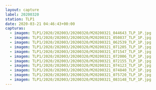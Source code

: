 ```yaml
---
layout: capture
label: 20200320
station: TLP1
date: 2020-03-21 04:46:43+00:00
capturas:
  - imagem: TLP1/2020/202003/20200320/M20200321_044643_TLP_1P.jpg
  - imagem: TLP1/2020/202003/20200320/M20200321_050837_TLP_1P.jpg
  - imagem: TLP1/2020/202003/20200320/M20200321_062539_TLP_1P.jpg
  - imagem: TLP1/2020/202003/20200320/M20200321_071205_TLP_1P.jpg
  - imagem: TLP1/2020/202003/20200320/M20200321_071547_TLP_1P.jpg
  - imagem: TLP1/2020/202003/20200320/M20200321_072006_TLP_1P.jpg
  - imagem: TLP1/2020/202003/20200320/M20200321_072155_TLP_1P.jpg
  - imagem: TLP1/2020/202003/20200320/M20200321_074123_TLP_1P.jpg
  - imagem: TLP1/2020/202003/20200320/M20200321_074840_TLP_1P.jpg
  - imagem: TLP1/2020/202003/20200320/M20200321_075720_TLP_1P.jpg
  - imagem: TLP1/2020/202003/20200320/M20200321_083148_TLP_1P.jpg
---
```

